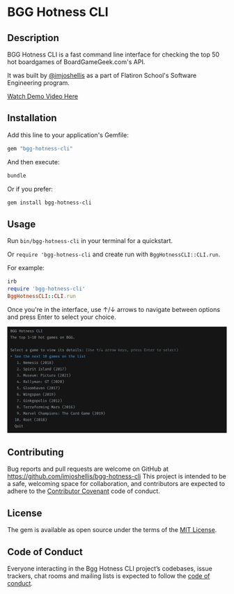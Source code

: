 # BGG Hotness CLI

## Description

BGG Hotness CLI is a fast command line interface for checking the top 50 hot boardgames of BoardGameGeek.com's API.

It was built by [@imjoshellis](https://github.com/imjoshellis) as a part of Flatiron School's Software Engineering program.

[Watch Demo Video Here](https://www.loom.com/share/1a665f85bd2642bea63d5bb342a8c107)

## Installation

Add this line to your application's Gemfile:

```bash
gem "bgg-hotness-cli"

```

And then execute:

```bash
bundle
```

Or if you prefer:

```bash
gem install bgg-hotness-cli
```

## Usage

Run `bin/bgg-hotness-cli` in your terminal for a quickstart.

Or `require 'bgg-hotness-cli` and create run with `BggHotnessCLI::CLI.run`.

For example:

```ruby
irb
require 'bgg-hotness-cli'
BggHotnessCLI::CLI.run
```

Once you're in the interface, use ↑/↓ arrows to navigate between options and press Enter to select your choice.

![screenshot of start page](https://github.com/imjoshellis/BGG-Hotness-CLI/blob/master/img/start-page.jpg 'BGG Hotness CLI Start Page')

## Contributing

Bug reports and pull requests are welcome on GitHub at <https://github.com/imjoshellis/bgg-hotness-cli> This project is intended to be a safe, welcoming space for collaboration, and contributors are expected to adhere to the [Contributor Covenant](http://contributor-covenant.org) code of conduct.

## License

The gem is available as open source under the terms of the [MIT License](https://opensource.org/licenses/MIT).

## Code of Conduct

Everyone interacting in the Bgg Hotness CLI project’s codebases, issue trackers, chat rooms and mailing lists is expected to follow the [code of conduct](https://github.com/imjoshellis/BGG-Hotness-CLI/blob/master/CODE_OF_CONDUCT.md).
